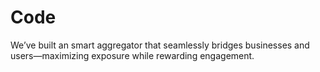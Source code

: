 # Code
We’ve built an smart aggregator that seamlessly bridges businesses and users—maximizing exposure while rewarding engagement.
